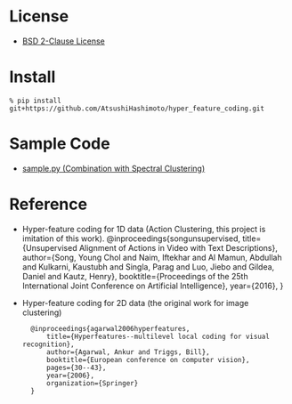 # License
- [BSD 2-Clause License](https://github.com/AtsushiHashimoto/hyper_feature_coding/blob/master/LICENSE)
# Install
    % pip install git+https://github.com/AtsushiHashimoto/hyper_feature_coding.git

# Sample Code
- [sample.py (Combination with Spectral Clustering)](https://github.com/AtsushiHashimoto/hyper_feature_coding/blob/master/examples/sample.py)
# Reference
- Hyper-feature coding for 1D data (Action Clustering, this project is imitation of this work).
        @inproceedings{songunsupervised,
            title={Unsupervised Alignment of Actions in Video with Text Descriptions},
            author={Song, Young Chol and Naim, Iftekhar and Al Mamun, Abdullah and Kulkarni, Kaustubh and Singla, Parag and Luo, Jiebo and Gildea, Daniel and Kautz, Henry},
            booktitle={Proceedings of the 25th International Joint Conference on Artificial Intelligence},
            year={2016},
        }
- Hyper-feature coding for 2D data (the original work for image clustering)

        @inproceedings{agarwal2006hyperfeatures,
            title={Hyperfeatures--multilevel local coding for visual recognition},
            author={Agarwal, Ankur and Triggs, Bill},
            booktitle={European conference on computer vision},
            pages={30--43},
            year={2006},
            organization={Springer}
        }
